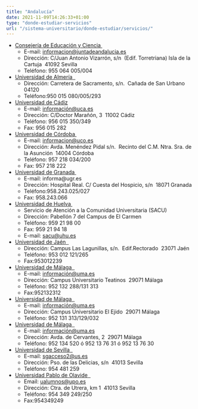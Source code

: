 ```yaml
---
title: "Andalucía"
date: 2021-11-09T14:26:33+01:00
type: "donde-estudiar-servicios"
url: "/sistema-universitario/donde-estudiar/servicios/"
---
```

<ul>
<li><a title="Enlace externo, se abre en ventana nueva" href="http://distritounicoandaluz.cica.es/paginas/distrito/accesoalauniversidad" rel="external" target="_blank">Consejería de Educación y Ciencia <i class="icon fas fa-external-link-alt"></i></a>&nbsp;<img alt="" src="http://www.mecd.gob.es/docroot/fckeditor/images/smiley/mepsyd-ico/ico-internet.gif" />
<ul>
<li>E-mail:<span>&nbsp;</span><a href="mailto:informacion@juntadeandalucia.es">informacion@juntadeandalucia.es</a>&nbsp;<img alt="" src="http://www.mecd.gob.es/docroot/fckeditor/images/smiley/mepsyd-ico/ico-mail.gif" /></li>
<li>Dirección: C/Juan Antonio Vizarrón, s/n&nbsp; (Edif. Torretriana) Isla de la Cartuja&nbsp; 41092 Sevilla</li>
<li>Teléfono: 955 064 005/004</li>
</ul>
</li>
<li><a title="Enlace externo, se abre en ventana nueva" href="http://www.ual.es/" rel="external" target="_blank">Universidad de Almería<span>&nbsp;</span> <i class="icon fas fa-external-link-alt"></i></a><img alt="" src="http://www.mecd.gob.es/docroot/fckeditor/images/smiley/mepsyd-ico/ico-internet.gif" />
<ul>
<li>Dirección: Carretera de Sacramento, s/n.&nbsp; Cañada de San Urbano&nbsp; 04120</li>
<li>Teléfono:950 015 080/005/293</li>
</ul>
</li>
<li><a title="Enlace externo, se abre en ventana nueva" href="http://www.uca.es/" rel="external" target="_blank">Universidad de Cádiz <i class="icon fas fa-external-link-alt"></i></a>
<ul>
<li>E-mail:<span>&nbsp;</span><a href="mailto:informaci%C3%B3n@uca.es">información@uca.es</a>&nbsp;<img alt="" src="http://www.mecd.gob.es/docroot/fckeditor/images/smiley/mepsyd-ico/ico-mail.gif" />&nbsp;</li>
<li>Dirección: C/Doctor Marañón, 3&nbsp; 11002 Cádiz</li>
<li>Teléfono: 956 015 350/349</li>
<li>Fax: 956 015 282</li>
</ul>
</li>
<li><a title="Enlace externo, se abre en ventana nueva" href="http://www.uco.es/" rel="external" target="_blank">Universidad de Córdoba <i class="icon fas fa-external-link-alt"></i></a>&nbsp;<img alt="" src="http://www.mecd.gob.es/docroot/fckeditor/images/smiley/mepsyd-ico/ico-internet.gif" />
<ul>
<li>E-mail:<span>&nbsp;</span><a href="mailto:informacion@uco.es">informacion@uco.es</a><span>&nbsp;</span><img alt="" src="http://www.mecd.gob.es/docroot/fckeditor/images/smiley/mepsyd-ico/ico-mail.gif" /></li>
<li>Dirección: Avda. Menéndez Pidal s/n.&nbsp; Recinto del C.M. Ntra. Sra. de la Asunción&nbsp; 14004 Córdoba</li>
<li>Teléfono: 957 218 034/200</li>
<li>Fax: 957 218 222</li>
</ul>
</li>
<li><a title="Enlace externo, se abre en ventana nueva" href="http://www.ugr.es/local/ofiinfo" rel="external" target="_blank">Universidad de Granada <i class="icon fas fa-external-link-alt"></i></a><span>&nbsp;</span><img alt="" src="http://www.mecd.gob.es/docroot/fckeditor/images/smiley/mepsyd-ico/ico-internet.gif" />
<ul>
<li>E-mail: informa@ugr.es</li>
<li>Dirección: Hospital Real. C/ Cuesta del Hospicio, s/n&nbsp; 18071 Granada</li>
<li>Teléfono:958.243.025/027</li>
<li>Fax: 958.243.066</li>
</ul>
</li>
<li><a title="Enlace externo, se abre en ventana nueva" href="http://www.uhu.es/" rel="external" target="_blank">Universidad de Huelva <i class="icon fas fa-external-link-alt"></i></a>&nbsp;<img alt="" src="http://www.mecd.gob.es/docroot/fckeditor/images/smiley/mepsyd-ico/ico-internet.gif" />
<ul>
<li>Servicio de Atención a la Comunidad Universitaria (SACU)</li>
<li>Dirección: Pabellón 7 del Campus de El Carmen</li>
<li>Teléfono: 959 21 98 00</li>
<li>Fax: 959 21 94 18</li>
<li>E-mail:<span>&nbsp;</span><a href="mailto:sacu@uhu.es">sacu@uhu.es</a><span>&nbsp;</span><img alt="" src="http://www.mecd.gob.es/docroot/fckeditor/images/smiley/mepsyd-ico/ico-mail.gif" /></li>
</ul>
</li>
<li><a title="Enlace externo, se abre en ventana nueva" href="http://www.ujaen.es/" rel="external" target="_blank">Universidad de Jaén<span>&nbsp;</span> <i class="icon fas fa-external-link-alt"></i></a><img alt="" src="http://www.mecd.gob.es/docroot/fckeditor/images/smiley/mepsyd-ico/ico-internet.gif" />
<ul>
<li>Dirección: Campus Las Lagunillas, s/n.&nbsp; Edif.Rectorado&nbsp; 23071 Jaén</li>
<li>Teléfono: 953 012 121/265</li>
<li>Fax:953012239</li>
</ul>
</li>
<li><a title="Enlace externo, se abre en ventana nueva" href="http://www.uma.es/" rel="external" target="_blank">Universidad de Málaga<span>&nbsp;</span> <i class="icon fas fa-external-link-alt"></i></a><img alt="" src="http://www.mecd.gob.es/docroot/fckeditor/images/smiley/mepsyd-ico/ico-internet.gif" />
<ul>
<li>E-mail:<span>&nbsp;</span><a href="mailto:informaci%C3%B3n@uma.es">información@uma.es</a>&nbsp;<img alt="" src="http://www.mecd.gob.es/docroot/fckeditor/images/smiley/mepsyd-ico/ico-mail.gif" />&nbsp;</li>
<li>Dirección: Campus Universitario Teatinos&nbsp; 29071 Málaga</li>
<li>Teléfono: 952 132 288/131 313</li>
<li>Fax:952132312</li>
</ul>
</li>
<li><a title="Enlace externo, se abre en ventana nueva" href="http://www.uma.es/" rel="external" target="_blank">Universidad de Málaga<span>&nbsp;</span> <i class="icon fas fa-external-link-alt"></i></a><img alt="" src="http://www.mecd.gob.es/docroot/fckeditor/images/smiley/mepsyd-ico/ico-internet.gif" />
<ul>
<li>E-mail:<span>&nbsp;</span><a href="mailto:informaci%C3%B3n@uma.es">información@uma.es</a>&nbsp;<img alt="" src="http://www.mecd.gob.es/docroot/fckeditor/images/smiley/mepsyd-ico/ico-mail.gif" />&nbsp;</li>
<li>Dirección: Campus Universitario El Ejido&nbsp; 29071 Málaga</li>
<li>Teléfono: 952 131 313/129/032</li>
</ul>
</li>
<li><a title="Enlace externo, se abre en ventana nueva" href="http://www.uma.es/" rel="external" target="_blank">Universidad de Málaga<span>&nbsp;</span> <i class="icon fas fa-external-link-alt"></i></a><img alt="" src="http://www.mecd.gob.es/docroot/fckeditor/images/smiley/mepsyd-ico/ico-internet.gif" />
<ul>
<li>E-mail:<span>&nbsp;</span><a href="mailto:informaci%C3%B3n@uma.es">información@uma.es</a>&nbsp;<img alt="" src="http://www.mecd.gob.es/docroot/fckeditor/images/smiley/mepsyd-ico/ico-mail.gif" />&nbsp;</li>
<li>Dirección: Avda. de Cervantes, 2&nbsp; 29071 Málaga</li>
<li>Teléfono: 952 134 520 ó 952 13 76 31 ó 952 13 76 30</li>
</ul>
</li>
<li><a title="Enlace externo, se abre en ventana nueva" href="http://www.us.es/sga" rel="external" target="_blank">Universidad de Sevilla<span>&nbsp;</span> <i class="icon fas fa-external-link-alt"></i></a><img alt="" src="http://www.mecd.gob.es/docroot/fckeditor/images/smiley/mepsyd-ico/ico-internet.gif" />
<ul>
<li>E-mail:<span>&nbsp;</span><a href="mailto:sgacceso2@us.es">sgacceso2@us.es</a>&nbsp;<img alt="" src="http://www.mecd.gob.es/docroot/fckeditor/images/smiley/mepsyd-ico/ico-mail.gif" />&nbsp;</li>
<li>Dirección: Pso. de las Delicias, s/n&nbsp; 41013 Sevilla</li>
<li>Teléfono: 954 481 259</li>
</ul>
</li>
<li><a title="Enlace externo, se abre en ventana nueva" href="http://www.upo.es/" rel="external" target="_blank">Universidad Pablo de Olavide<span>&nbsp;</span> <i class="icon fas fa-external-link-alt"></i></a><img alt="" src="http://www.mecd.gob.es/docroot/fckeditor/images/smiley/mepsyd-ico/ico-internet.gif" />
<ul>
<li>Email:<span>&nbsp;</span><a href="mailto:ualumnos@upo.es">ualumnos@upo.es</a>&nbsp;<img alt="" src="http://www.mecd.gob.es/docroot/fckeditor/images/smiley/mepsyd-ico/ico-mail.gif" />&nbsp;</li>
<li>Dirección: Ctra. de Utrera, km 1&nbsp; 41013 Sevilla</li>
<li>Teléfono: 954 349 249/250</li>
<li>Fax:954349249&nbsp;</li>
</ul>
</li>
</ul>